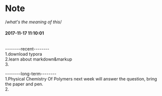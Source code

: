# Note
/*what's the meaning of this*/
<h4>2017-11-17 11:10:01</h2></br>
--------recent--------</br>
1.download typora</br>
2.learn about markdown&markup</br>
3.</br>

--------long-term--------</br>
1.Physical Chemistry Of Polymers next week will answer the question,
 bring the paper and pen.</br>
2.</br>
